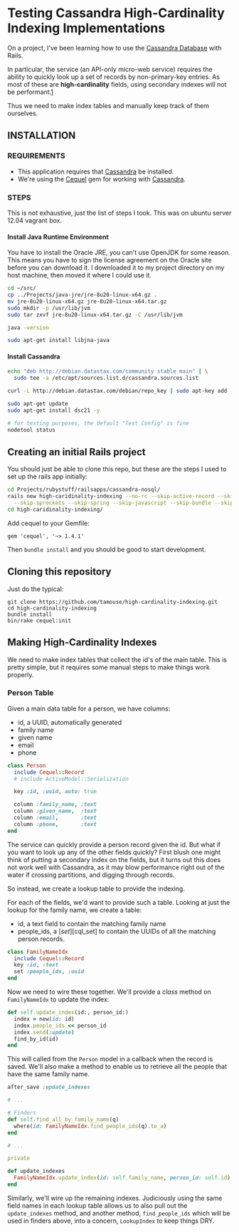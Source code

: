 # Testing Cassandra High-Cardinality Indexing Implementations

On a project, I've been learning how to use the [Cassandra Database][cassandra] with Rails.

In particular, the service (an API-only micro-web service) requires the ability to quickly look up a set of records by non-primary-key entries. As most of these are **high-cardinality** fields, using secondary indexes will not be performant.[1][hcperf]

Thus we need to make index tables and manually keep track of them ourselves.

## INSTALLATION

### REQUIREMENTS

* This application requires that [Cassandra][gettingstarted] be installed.
* We're using the [Cequel][cequel] gem for working with [Cassandra][gettingstarted].

### STEPS

This is not exhaustive, just the list of steps I took. This was on ubuntu server 12.04 vagrant box.

#### Install Java Runtime Environment

You have to install the Oracle JRE, you can't use OpenJDK for some reason.
This means you have to sign the license agreement on the Oracle site before
you can download it. I downloaded it to my project directory on my host machine,
then moved it where I could use it.

``` bash
cd ~/src/
cp ../Projects/java-jre/jre-8u20-linux-x64.gz .
mv jre-8u20-linux-x64.gz jre-8u20-linux-x64.tar.gz 
sudo mkdir -p /usr/lib/jvm
sudo tar zxvf jre-8u20-linux-x64.tar.gz -C /usr/lib/jvm

java -version

sudo apt-get install libjna-java
```

#### Install Cassandra

``` bash
echo "deb http://debian.datastax.com/community stable main" | \
  sudo tee -a /etc/apt/sources.list.d/cassandra.sources.list

curl -L http://debian.datastax.com/debian/repo_key | sudo apt-key add -

sudo apt-get update
sudo apt-get install dsc21 -y

# for testing purposes, the default "Test Config" is fine
nodetool status
```

## Creating an initial Rails project

You should just be able to clone this repo, but these are the steps I used to set up the rails app initially:

``` bash
cd Projects/rubystuff/railsapps/cassandra-nosql/
rails new high-caridinality-indexing --no-rc --skip-active-record --skip-action-view \
  --skip-sprockets --skip-spring --skip-javascript --skip-bundle --skip-test-unit
cd high-caridinality-indexing/
```

Add cequel to your Gemfile:

    gem 'cequel', '~> 1.4.1'

Then `bundle install` and you should be good to start development.

## Cloning this repository

Just do the typical:

    git clone https://github.com/tamouse/high-cardinality-indexing.git
    cd high-cardinality-indexing
    bundle install
    bin/rake cequel:init


## Making High-Cardinality Indexes

We need to make index tables that collect the id's of the main table. This is pretty simple, but it requires some manual steps to make things work properly.

### Person Table

Given a main data table for a person, we have columns:

* id, a UUID, automatically generated
* family name
* given name
* email
* phone

``` ruby
class Person
  include Cequel::Record
  # include ActiveModel::Serialization

  key :id, :uuid, auto: true

  column :family_name, :text
  column :given_name,  :text
  column :email,       :text
  column :phone,       :text
end
```

The service can quickly provide a person record given the id. But what if you want to look up any of the other fields quickly? First blush one might think of putting a secondary index on the fields, but it turns out this does not work well with Cassandra, as it may blow performance right out of the water if crossing partitions, and digging through records.

So instead, we create a lookup table to provide the indexing.

For each of the fields, we'd want to provide such a table. Looking at just the lookup for the family name, we create a table:

* id, a text field to contain the matching family name
* people_ids, a [*set*][cql_set] to contain the UUIDs of all the matching person records.

``` ruby
class FamilyNameIdx
  include Cequel::Record
  key :id, :text
  set :people_ids, :uuid
end
```

Now we need to wire these together. We'll provide a *class* method on `FamilyNameIdx` to update the index:

``` ruby
def self.update_index(id:, person_id:)
  index = new(id: id)
  index.people_ids << person_id
  index.send(:update)
  find_by_id(id)
end
```

This will called from the `Person` model in a callback when the record is saved. We'll also make a method to enable us to retrieve all the people that have the same family name.

``` ruby
after_save :update_indexes

# ...

# Finders
def self.find_all_by_family_name(q)
  where(id: FamilyNameIdx.find_people_ids(q).to_a)
end

# ...

private

def update_indexes
  FamilyNameIdx.update_index(id: self.family_name, person_id: self.id) if self.family_name
end
```

Similarly, we'll wire up the remaining indexes. Judiciously using the same field names in each lookup table allows us to also pull out the `update_indexes` method, and another method, `find_people_ids` which will be used in finders above, into a concern, `LookupIndex` to keep things DRY.




<!-- References -->

[cassandra]: http://cassandra.apache.org/ 

[gettingstarted]: http://www.datastax.com/documentation/cassandra/2.1/cassandra/gettingStartedCassandraIntro.html

[hcperf]: http://www.datastax.com/documentation/cql/3.1/cql/ddl/ddl_when_use_index_c.html?scroll=concept_ds_sgh_yzz_zj__when-no-index 

[cequel]: https://github.com/cequel/cequel 

[cqlset]: http://www.datastax.com/documentation/cql/3.1/cql/cql_using/use_set_t.html "CQL Set Documentation" 
